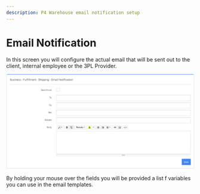 ```yaml
---
description: P4 Warehouse email notification setup
---
```


# Email Notification

In this screen you will configure the actual email that will be sent out to the client, internal employee or the 3PL Provider.

![P4 Warehouse email notification setup](<../../../../../.gitbook/assets/email notification.jpg>)

By holding your mouse over the fields you will be provided a list f variables you can use in the email templates.
